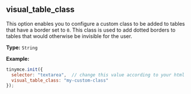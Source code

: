## visual_table_class

This option enables you to configure a custom class to be added to tables that have a border set to `0`. This class is used to add dotted borders to tables that would otherwise be invisible for the user.

**Type:** `String`

**Example:**

```js
tinymce.init({
  selector: "textarea",  // change this value according to your html
  visual_table_class: "my-custom-class"
});
```

